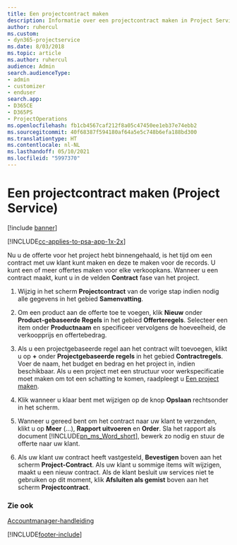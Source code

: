 ```yaml
---
title: Een projectcontract maken
description: Informatie over een projectcontract maken in Project Service
author: ruhercul
ms.custom:
- dyn365-projectservice
ms.date: 8/03/2018
ms.topic: article
ms.author: ruhercul
audience: Admin
search.audienceType:
- admin
- customizer
- enduser
search.app:
- D365CE
- D365PS
- ProjectOperations
ms.openlocfilehash: fb1cb4567caf212f8a05c47450ee1eb37e74ebb2
ms.sourcegitcommit: 40f68387f594180af64a5e5c748b6efa188bd300
ms.translationtype: HT
ms.contentlocale: nl-NL
ms.lasthandoff: 05/10/2021
ms.locfileid: "5997370"
---
```

# <a name="create-a-project-contract-project-service"></a>Een projectcontract maken (Project Service)

[!include [banner](../includes/psa-now-project-operations.md)]

[!INCLUDE[cc-applies-to-psa-app-1x-2x](../includes/cc-applies-to-psa-app-1x-2x.md)]

Nu u de offerte voor het project hebt binnengehaald, is het tijd om een contract met uw klant kunt maken en deze te maken voor de records. U kunt een of meer offertes maken voor elke verkoopkans. Wanneer u een contract maakt, kunt u in de velden **Contract** fase van het project.  
  
1. Wijzig in het scherm **Projectcontract** van de vorige stap indien nodig alle gegevens in het gebied **Samenvatting**.  
  
2. Om een product aan de offerte toe te voegen, klik **Nieuw** onder **Product-gebaseerde Regels** in het gebied **Offerteregels**. Selecteer een item onder **Productnaam** en specificeer vervolgens de hoeveelheid, de verkoopprijs en offertebedrag.  
  
3. Als u een projectgebaseerde regel aan het contract wilt toevoegen, klikt u op **+** onder **Projectgebaseerde regels** in het gebied **Contractregels**. Voer de naam, het budget en bedrag en het project in, indien beschikbaar. Als u een project met een structuur voor werkspecificatie moet maken om tot een schatting te komen, raadpleegt u [Een project maken](../psa/create-project.md).  
  
4. Klik wanneer u klaar bent met wijzigen op de knop **Opslaan** rechtsonder in het scherm.  
  
5. Wanneer u gereed bent om het contract naar uw klant te verzenden, klikt u op **Meer** (…), **Rapport uitvoeren** en **Order**. Sla het rapport als document [!INCLUDE[pn_ms_Word_short](../includes/pn-ms-word-short.md)], bewerk zo nodig en stuur de offerte naar uw klant.  
  
6. Als uw klant uw contract heeft vastgesteld, **Bevestigen** boven aan het scherm **Project-Contract**. Als uw klant u sommige items wilt wijzigen, maakt u een nieuw contract. Als de klant besluit uw services niet te gebruiken op dit moment, klik **Afsluiten als gemist** boven aan het scherm **Projectcontract**.  
  
### <a name="see-also"></a>Zie ook  
 [Accountmanager-handleiding](../psa/account-manager-guide.md)


[!INCLUDE[footer-include](../includes/footer-banner.md)]